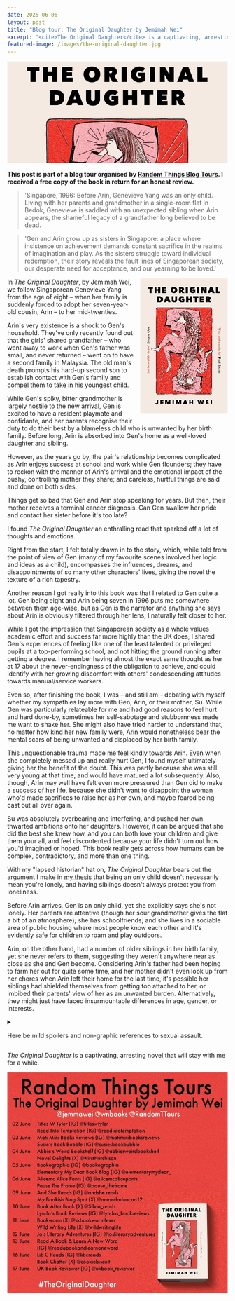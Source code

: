 ```yaml
---
date: 2025-06-06
layout: post
title: "Blog tour: The Original Daughter by Jemimah Wei"
excerpt: "<cite>The Original Daughter</cite> is a captivating, arresting novel that will stay with me for a while."
featured-image: /images/the-original-daughter.jpg
---
```


![The Original Daughter](/images/the-original-daughter.jpg)

**This post is part of a blog tour organised by [Random Things Blog Tours](http://randomthingsthroughmyletterbox.blogspot.com/p/services-to-publishers-authors-blog.html). I received a free copy of the book in return for an honest review.**

> 'Singapore, 1996: Before Arin, Genevieve Yang was an only child. Living with her parents and grandmother in a single-room flat in Bedok, Genevieve is saddled with an unexpected sibling when Arin appears, the shameful legacy of a grandfather long believed to be dead.

> 'Gen and Arin grow up as sisters in Singapore: a place where insistence on achievement demands constant sacrifice in the realms of imagination and play. As the sisters struggle toward individual redemption, their story reveals the fault lines of Singaporean society, our desperate need for acceptance, and our yearning to be loved.'

<img src="/images/the-original-daughter-200.jpg" alt="The Original Daughter" style="float: right; margin-bottom: 10px; margin-left: 10px;">

In <cite>The Original Daughter</cite>, by Jemimah Wei, we follow Singaporean Genevieve Yang from the age of eight &ndash; when her family is suddenly forced to adopt her seven-year-old cousin, Arin &ndash; to her mid-twenties.

Arin's very existence is a shock to Gen's household. They've only recently found out that the girls' shared grandfather &ndash; who went away to work when Gen's father was small, and never returned &ndash; went on to have a second family in Malaysia. The old man's death prompts his hard-up second son to establish contact with Gen's family and compel them to take in his youngest child.

While Gen's spiky, bitter grandmother is largely hostile to the new arrival, Gen is excited to have a resident playmate and confidante, and her parents recognise their duty to do their best by a blameless child who is unwanted by her birth family. Before long, Arin is absorbed into Gen's home as a well-loved daughter and sibling.

However, as the years go by, the pair's relationship becomes complicated as Arin enjoys success at school and work while Gen flounders; they have to reckon with the manner of Arin's arrival and the emotional impact of the pushy, controlling mother they share; and careless, hurtful things are said and done on both sides.

Things get so bad that Gen and Arin stop speaking for years. But then, their mother receives a terminal cancer diagnosis. Can Gen swallow her pride and contact her sister before it's too late?

I found <cite>The Original Daughter</cite> an enthralling read that sparked off a lot of thoughts and emotions.

Right from the start, I felt totally drawn in to the story, which, while told from the point of view of Gen (many of my favourite scenes involved her logic and ideas as a child), encompasses the influences, dreams, and disappointments of so many other characters' lives, giving the novel the texture of a rich tapestry.

Another reason I got really into this book was that I related to Gen quite a lot. Gen being eight and Arin being seven in 1996 puts me somewhere between them age-wise, but as Gen is the narrator and anything she says about Arin is obviously filtered through her lens, I naturally felt closer to her.

While I got the impression that Singaporean society as a whole values academic effort and success far more highly than the UK does, I shared Gen's experiences of feeling like one of the least talented or privileged pupils at a top-performing school, and not hitting the ground running after getting a degree. I remember having almost the exact same thought as her at 17 about the never-endingness of the obligation to achieve, and could identify with her growing discomfort with others' condescending attitudes towards manual/service workers.

Even so, after finishing the book, I was &ndash; and still am &ndash; debating with myself whether my sympathies lay more with Gen, Arin, or their mother, Su. While Gen was particularly relateable for me and had good reasons to feel hurt and hard done-by, sometimes her self-sabotage and stubbornness made me want to shake her. She might also have tried harder to understand that, no matter how kind her new family were, Arin would nonetheless bear the mental scars of being unwanted and displaced by her birth family.

This unquestionable trauma made me feel kindly towards Arin. Even when she completely messed up and really hurt Gen, I found myself ultimately giving her the benefit of the doubt. This was partly because she was still very young at that time, and would have matured a lot subsequently. Also, though, Arin may well have felt even more pressured than Gen did to make a success of her life, because she didn't want to disappoint the woman who'd made sacrifices to raise her as her own, and maybe feared being cast out all over again.

Su was absolutely overbearing and interfering, and pushed her own thwarted ambitions onto her daughters. However, it can be argued that she did the best she knew how, and you can both love your children and give them your all, and feel discontented because your life didn't turn out how you'd imagined or hoped. This book really gets across how humans can be complex, contradictory, and more than one thing.

With my "lapsed historian" hat on, <cite>The Original Daughter</cite> bears out the argument I make in [my thesis](/about-my-phd/) that being an only child doesn't necessarily mean you're lonely, and having siblings doesn't always protect you from loneliness.

Before Arin arrives, Gen is an only child, yet she explicitly says she's not lonely. Her parents are attentive (though her sour grandmother gives the flat a bit of an atmosphere); she has schoolfriends; and she lives in a sociable area of public housing where most people know each other and it's evidently safe for children to roam and play outdoors.

Arin, on the other hand, had a number of older siblings in her birth family, yet she never refers to them, suggesting they weren't anywhere near as close as she and Gen become. Considering Arin's father had been hoping to farm her out for quite some time, and her mother didn't even look up from her chores when Arin left their home for the last time, it's possible her siblings had shielded themselves from getting too attached to her, or imbibed their parents' view of her as an unwanted burden. Alternatively, they might just have faced insurmountable differences in age, gender, or interests.

<details>

<summary><p>Here be mild spoilers and non-graphic references to sexual assault.</p></summary>

<p>For a short period in her early twenties, Gen briefly manages to break away from her family, moving to New Zealand, where one day she's sexually assaulted by a stranger in a deserted public place, and understandably develops PTSD as a result.</p>

<p>During the period when, still reeling from the attack, she's behaving erratically, she loses her virginity to Micah, a young American man she's become sort-of friends with. While Gen doesn't perceive it as such (this was a less enlightened, pre-#MeToo time), this is totally a second violation: Gen's vulnerable and Micah knows it; she doesn't say yes or show any enthusiasm; and she gives in out of resignation, exhaustion, and/or misplaced guilt for being mean to him when he's been nothing but kind to her.</p>

<p>We obviously can't know whether this exacerbates Gen's existing PTSD symptoms (she convinces herself she must have given some small sign of consent, but her subconscious/body may know otherwise), or she's set to be retraumatised further down the line when she reassesses the experience in light of new knowledge. I really hope she doesn't have more PTSD in her future, though, as by the end of the book she's been through enough and is tentatively positive about her future.</p>

</details>

<cite>The Original Daughter</cite> is a captivating, arresting novel that will stay with me for a while.

![The Original Daughter blog tour banner](/images/the-original-daughter-banner.jpg)